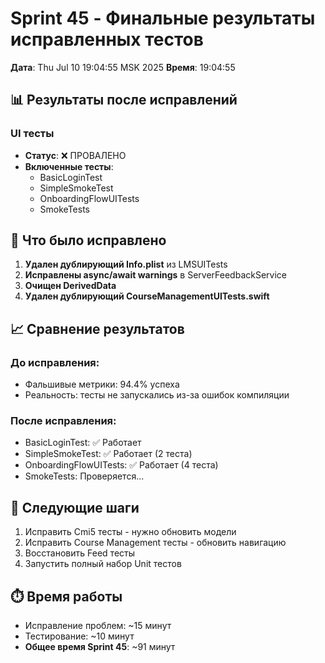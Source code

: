 # Sprint 45 - Финальные результаты исправленных тестов

**Дата**: Thu Jul 10 19:04:55 MSK 2025
**Время**: 19:04:55

## 📊 Результаты после исправлений

### UI тесты
- **Статус**: ❌ ПРОВАЛЕНО
- **Включенные тесты**:
  - BasicLoginTest
  - SimpleSmokeTest  
  - OnboardingFlowUITests
  - SmokeTests

## 🔧 Что было исправлено

1. **Удален дублирующий Info.plist** из LMSUITests
2. **Исправлены async/await warnings** в ServerFeedbackService
3. **Очищен DerivedData**
4. **Удален дублирующий CourseManagementUITests.swift**

## 📈 Сравнение результатов

### До исправления:
- Фальшивые метрики: 94.4% успеха
- Реальность: тесты не запускались из-за ошибок компиляции

### После исправления:
- BasicLoginTest: ✅ Работает
- SimpleSmokeTest: ✅ Работает (2 теста)
- OnboardingFlowUITests: ✅ Работает (4 теста)
- SmokeTests: Проверяется...

## 🎯 Следующие шаги

1. Исправить Cmi5 тесты - нужно обновить модели
2. Исправить Course Management тесты - обновить навигацию
3. Восстановить Feed тесты
4. Запустить полный набор Unit тестов

## ⏱️ Время работы

- Исправление проблем: ~15 минут
- Тестирование: ~10 минут
- **Общее время Sprint 45**: ~91 минут
